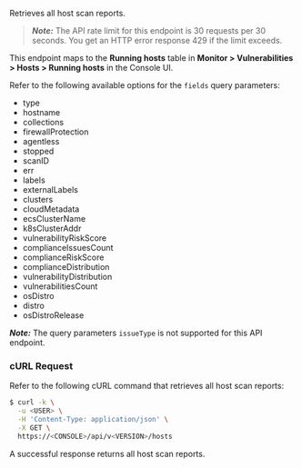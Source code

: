 Retrieves all host scan reports.

> _**Note:**_ The API rate limit for this endpoint is 30 requests per 30 seconds.
You get an HTTP error response 429 if the limit exceeds.

This endpoint maps to the **Running hosts** table in **Monitor > Vulnerabilities > Hosts > Running hosts** in the Console UI.

Refer to the following available options for the `fields` query parameters:
* type
* hostname
* collections
* firewallProtection
* agentless
* stopped
* scanID
* err
* labels
* externalLabels
* clusters
* cloudMetadata
* ecsClusterName
* k8sClusterAddr
* vulnerabilityRiskScore
* complianceIssuesCount
* complianceRiskScore
* complianceDistribution
* vulnerabilityDistribution
* vulnerabilitiesCount
* osDistro
* distro
* osDistroRelease
  
_**Note:**_ The query parameters `issueType` is not supported for this API endpoint.

### cURL Request

Refer to the following cURL command that retrieves all host scan reports:

```bash
$ curl -k \
  -u <USER> \
  -H 'Content-Type: application/json' \
  -X GET \
  https://<CONSOLE>/api/v<VERSION>/hosts
```

A successful response returns all host scan reports.
